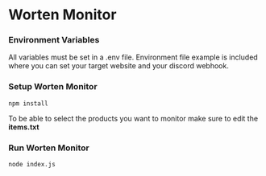# Worten Monitor

### Environment Variables

All variables must be set in a .env file.
Environment file example is included where you can set your target website and your discord webhook.

### Setup Worten Monitor

`npm install`

To be able to select the products you want to monitor make sure to edit the **items.txt**

### Run Worten Monitor

`node index.js`
